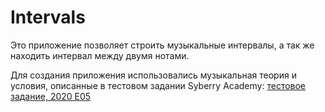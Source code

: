 # Intervals
Это приложение позволяет строить музыкальные интервалы, а так же находить интервал между двумя нотами.

Для создания приложения использовались музыкальная теория и условия, описанные в тестовом задании Syberry Academy:
[тестовое задание, 2020 Е05](https://github.com/SyberryAcademy/Syberry-Academy-Test-Task-For-Developers/blob/main/intervals.md)
